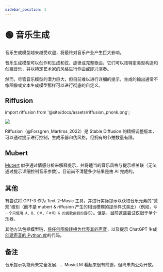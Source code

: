 ```yaml
---
sidebar_position: 3
---
```


# 🟢 音乐生成

音乐生成模型越来越受欢迎，将最终对音乐产业产生巨大影响。

音乐生成模型可以创作和生成和弦、旋律或完整歌曲，它们可以按特定类型构造和创建音乐，并以特定艺术家的风格进行作曲或即兴演奏。

然而，尽管音乐模型的潜力巨大，但目前难以进行详细的提示，生成的输出通常不像图像或文本生成模型那样可以进行彻底的自定义。

## Riffusion
import riffusion from '@site/docs/assets/riffusion_phonk.png';

<div style={{textAlign: 'center'}}>
  <img src={riffusion} style={{width: "500px"}} />
</div>

Riffusion（@Forsgren_Martiros_2022）是 Stable Diffusion 的精细调整版本，可以通过提示进行控制，生成乐器和伪风格，但拥有的节拍数量有限。

## Mubert

[Mubert](https://mubert.com/) 似乎通过情感分析来解释提示，并将适当的音乐风格与提示相关联（无法通过提示详细控制音乐参数）。目前尚不清楚多少结果是由 AI 完成的。

## 其他

有尝试将 GPT-3 作为 Text-2-Music 工具，并进行实际提示以获取音乐元素的“微观”级别（而不是 mubert & riffusion 产生的相当模糊的提示样式类比）（例如，`写一个只使用 A、B、C＃、F＃和 G 的民歌曲目的音符`）。但是，目前这些尝试仅限于单个乐器。

其他方法包括模型链，[将任何图像转换为代表其的声音](https://huggingface.co/spaces/fffiloni/img-to-music)，以及提示 ChatGPT 生成[创建声音的 Python 库](https://twitter.com/teropa/status/1598713756074246145)的代码。

## 备注

音乐提示功能尚未完全发展...... MusicLM 看起来很有前途，但尚未向公众开放。